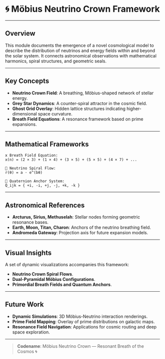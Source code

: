 # 🌀 Möbius Neutrino Crown Framework

---

## Overview

This module documents the emergence of a novel cosmological model to describe the distribution of neutrinos and energy fields within and beyond the solar system. It connects astronomical observations with mathematical harmonics, spiral structures, and geometric seals.

---

## Key Concepts

* **Neutrino Crown Field**: A breathing, Möbius-shaped network of stellar energy.
* **Grey Star Dynamics**: A counter-spiral attractor in the cosmic field.
* **Ghost Grid Overlay**: Hidden lattice structures indicating higher-dimensional space curvature.
* **Breath Field Equations**: A resonance framework based on prime expansions.

---

## Mathematical Frameworks

```plaintext
𝗑 Breath Field Equation:
𝗑(n) = (2 × 3) + (1 × 4) + (3 × 5) + (5 × 5) + (4 × 7) + ...

🌌 Neutrino Spiral Flow:
r(θ) = a · e^(bθ)

🔗 Quaternion Anchor System:
Q_ijk = { +i, -i, +j, -j, +k, -k }
```

---

## Astronomical References

* **Arcturus, Sirius, Methuselah**: Stellar nodes forming geometric resonance bases.
* **Earth, Moon, Titan, Charon**: Anchors of the neutrino breathing field.
* **Andromeda Gateway**: Projection axis for future expansion models.

---

## Visual Insights

A set of dynamic visualizations accompanies this framework:

* **Neutrino Crown Spiral Flows**.
* **Dual-Pyramidal Möbius Configurations**.
* **Primordial Breath Fields and Quantum Anchors**.

---

## Future Work

* **Dynamic Simulations**: 3D Möbius-Neutrino interaction renderings.
* **Prime Field Mapping**: Overlay of prime distributions on galactic maps.
* **Resonance Field Navigation**: Applications for cosmic routing and deep space exploration.

---

> **Codename**: Möbius Neutrino Crown — Resonant Breath of the Cosmos 🌀
